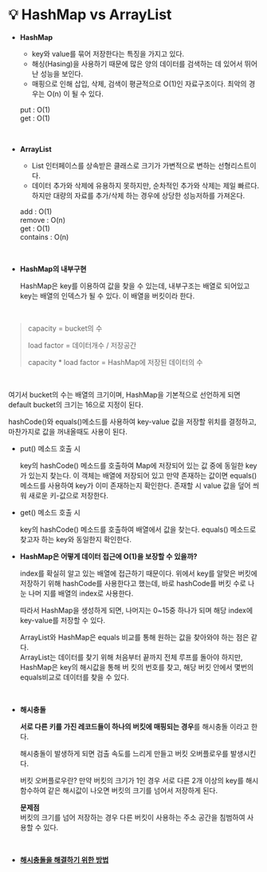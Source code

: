 # 💡 **HashMap vs ArrayList**

- **HashMap**

  - key와 value를 묶어 저장한다는 특징을 가지고 있다.
  - 해싱(Hasing)을 사용하기 때문에 많은 양의 데이터를 검색하는 데 있어서 뛰어난 성능을 보인다.
  - 매핑으로 인해 삽입, 삭제, 검색이 평균적으로 O(1)인 자료구조이다. 최악의 경우는 O(n) 이 될 수 있다.

  put : O(1) <br>
  get : O(1)

<br>

- **ArrayList**

  - List 인터페이스를 상속받은 클래스로 크기가 가변적으로 변하는 선형리스트이다.
  - 데이터 추가와 삭제에 유용하지 못하지만, 순차적인 추가와 삭제는 제일 빠르다.
    하지만 대량의 자료를 추가/삭제 하는 경우에 상당한 성능저하를 가져온다.

  add : O(1) <br>
  remove : O(n) <br>
  get : O(1) <br>
  contains : O(n)

<br>

- **HashMap의 내부구현**
  <br>
  
  HashMap은 key를 이용하여 값을 찾을 수 있는데, 내부구조는 배열로 되어있고 key는 배열의 인덱스가 될 수 있다. 이 배열을 버킷이라 한다.

  <br>

> capacity = bucket의 수
> 
> load factor = 데이터개수 / 저장공간
> 
> capacity * load factor = HashMap에 저장된 데이터의 수

<br>

여기서 bucket의 수는 배열의 크기이며, HashMap을 기본적으로 선언하게 되면 default bucket의 크기는 16으로 지정이 된다.

hashCode()와 equals()메소드를 사용하여 key-value 값을 저장할 위치를 결정하고, 마찬가지로 값을 꺼내올때도 사용이 된다.

- put() 메소드 호출 시
 
  key의 hashCode() 메소드를 호출하여 Map에 저장되어 있는 값 중에 동일한 key가 있는지 찾는다.
  이 객체는 배열에 저장되어 있고 만약 존재하는 값이면 equals() 메소드를 사용하여 key가 이미 존재하는지 확인한다. 존재할 시 value 값을 덮어 씌워 새로운 키-값으로 저장한다.
  
 - get() 메소드 호출 시
 
    key의 hashCode() 메소드를 호출하여 배열에서 값을 찾는다. equals() 메소드로 찾고자 하는 key와 동일한지 확인한다.


- **HashMap은 어떻게 데이터 접근에 O(1)을 보장할 수 있을까?**

  index를 확실히 알고 있는 배열에 접근하기 때문이다.
  위에서 key를 알맞은 버킷에 저장하기 위해 hashCode를 사용한다고 했는데, 바로 hashCode를 버킷 수로 나눈 나머  지를 배열의 index로 사용한다.

  따라서 HashMap을 생성하게 되면, 나머지는 0~15중 하나가 되며 해당 index에 key-value를 저장할 수 있다.

  ArrayList와 HashMap은 equals 비교를 통해 원하는 값을 찾아와야 하는 점은 같다. <br>
  ArrayList는 데이터를 찾기 위해 처음부터 끝까지 전체 루프를 돌아야 하지만, HashMap은 key의 해시값을 통해 버  킷의 번호를 찾고, 해당 버킷 안에서 몇번의 equals비교로 데이터를 찾을 수 있다.

<br>

- **해시충돌**

  **서로 다른 키를 가진 레코드들이 하나의 버킷에 매핑되는 경우**를 해시충돌 이라고 한다.

  해시충돌이 발생하게 되면 검출 속도를 느리게 만들고 버킷 오버플로우를 발생시킨다.

  버킷 오버플로우란? 만약 버킷의 크기가 1인 경우 서로 다른 2개 이상의 key를 해시함수하여 같은 해시값이 나오면 버킷의 크기를 넘어서 저장하게 된다.
  <br>

  **문제점** <br>
  버킷의 크기를 넘어 저장하는 경우 다른 버킷이 사용하는 주소 공간을 침범하여 사용할 수 있다.

<br>

- [**해시충돌을 해결하기 위한 방법**](https://d2.naver.com/helloworld/831311)
